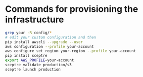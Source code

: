 # Commands for provisioning the infrastructure
```sh
grep your -R config/*
# edit your custom configuration and then
pip install awscli --upgrade --user
aws configuration --profile your-account
aws configure set region your-region --profile your-account
pip install sceptre
export AWS_PROFILE=your-account
sceptre validate production/s3
sceptre launch production
```

